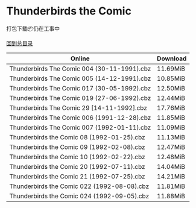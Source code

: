 # Thunderbirds the Comic

打包下载📦仍在工事中

[回到总目录](/Catalogs.md)







Online | Download
--- | ---
Thunderbirds The Comic 004 (30-11-1991).cbz | 11.69MiB
Thunderbirds The Comic 005 (14-12-1991).cbz | 10.85MiB
Thunderbirds The Comic 017 (30-05-1992).cbz | 12.50MiB
Thunderbirds The Comic 019 (27-06-1992).cbz | 12.44MiB
Thunderbirds The Comic 29 [14-11-1992].cbz | 17.76MiB
Thunderbirds The Comic 006 (1991-12-28).cbz | 11.85MiB
Thunderbirds The Comic 007 (1992-01-11).cbz | 11.09MiB
Thunderbirds the Comic 08 (1992-01-25).cbz | 11.13MiB
Thunderbirds the Comic 09 (1992-02-08).cbz | 12.47MiB
Thunderbirds the Comic 10 (1992-02-22).cbz | 12.48MiB
Thunderbirds the Comic 20 (1992-07-11).cbz | 14.04MiB
Thunderbirds the Comic 21 (1992-07-25).cbz | 14.21MiB
Thunderbirds the Comic 022 (1992-08-08).cbz | 11.81MiB
Thunderbirds the Comic 024 (1992-09-05).cbz | 11.88MiB